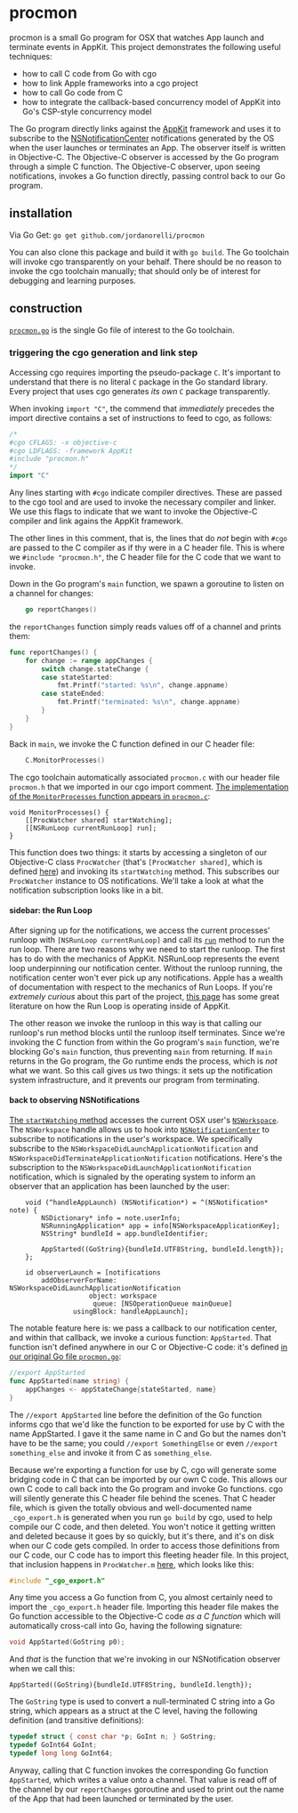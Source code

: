 # procmon

procmon is a small Go program for OSX that watches App launch and terminate
events in AppKit. This project demonstrates the following useful techniques:

- how to call C code from Go with cgo
- how to link Apple frameworks into a  cgo project
- how to call Go code from C
- how to integrate the callback-based concurrency model of AppKit into Go's CSP-style concurrency model

The Go program directly links against the
[AppKit](https://developer.apple.com/reference/appkit) framework and uses it to
subscribe to the
[NSNotificationCenter](https://developer.apple.com/reference/foundation/nsnotificationcenter)
notifications generated by the OS when the user launches or terminates an App.
The observer itself is written in Objective-C. The Objective-C observer is
accessed by the Go program through a simple C function. The Objective-C
observer, upon seeing notifications, invokes a Go function directly, passing
control back to our Go program.

## installation

Via Go Get: `go get github.com/jordanorelli/procmon`

You can also clone this package and build it with `go build`. The Go toolchain
will invoke cgo transparently on your behalf. There should be no reason to
invoke the cgo toolchain manually; that should only be of interest for
debugging and learning purposes.

## construction

[`procmon.go`](blob/master/procmon.go) is the single Go file of interest to the
Go toolchain.

### triggering the cgo generation and link step

Accessing cgo requires importing the pseudo-package `C`. It's important to
understand that there is no literal `C` package in the Go standard library.
Every project that uses cgo generates _its own_ `C` package transparently.

When invoking `import "C"`, the commend that _immediately_ precedes the import
directive contains a set of instructions to feed to cgo, as follows:

```go
/*
#cgo CFLAGS: -x objective-c
#cgo LDFLAGS: -framework AppKit
#include "procmon.h"
*/
import "C"
```

Any lines starting with `#cgo` indicate compiler directives. These are passed
to the cgo tool and are used to invoke the necessary compiler and linker. We
use this flags to indicate that we want to invoke the Objective-C compiler and
link agains the AppKit framework.

The other lines in this comment, that is, the lines that do _not_ begin with
`#cgo` are passed to the C compiler as if thy were in a C header file. This is
where we `#include "procmon.h"`, the C header file for the C code that we want
to invoke.

Down in the Go program's `main` function, we spawn a goroutine to listen on a
channel for changes:

```go
    go reportChanges()
```

the `reportChanges` function simply reads values off of a channel and prints
them:

```go
func reportChanges() {
    for change := range appChanges {
        switch change.stateChange {
        case stateStarted:
            fmt.Printf("started: %s\n", change.appname)
        case stateEnded:
            fmt.Printf("terminated: %s\n", change.appname)
        }
    }
}
```

Back in `main`, we invoke the C function defined in our C header file:
```go
    C.MonitorProcesses()
```

The cgo toolchain automatically associated `procmon.c` with our header file
`procmon.h` that we imported in our cgo import comment. [The implementation of
the `MonitorProcesses` function appears in
`procmon.c`](blob/3767628a0e24c6bccd463a2616f7f5226d4e1c9c/procmon.c#L5):

```obj-c
void MonitorProcesses() {
    [[ProcWatcher shared] startWatching];
    [[NSRunLoop currentRunLoop] run];
}
```

This function does two things: it starts by accessing a singleton of our
Objective-C class `ProcWatcher` (that's `[ProcWatcher shared]`, which is defined
[here](blob/3767628a0e24c6bccd463a2616f7f5226d4e1c9c/ProcWatcher.m#L6)) and
invoking its `startWatching` method. This subscribes our `ProcWatcher` instance
to OS notifications. We'll take a look at what the notification subscription
looks like in a bit.

#### sidebar: the Run Loop

After signing up for the notifications, we access the current processes'
runloop with `[NSRunLoop currentRunLoop]` and call its
[`run`](https://developer.apple.com/reference/foundation/nsrunloop/1412430-run?language=objc)
method to run the run loop. There are two reasons why we need to start the
runloop. The first has to do with the mechanics of AppKit. NSRunLoop represents
the event loop underpinning our notification center. Without the runloop
running, the notification center won't ever pick up any notifications. Apple
has a wealth of documentation with respect to the mechanics of Run Loops. If
you're _extremely curious_ about this part of the project, [this
page](https://developer.apple.com/library/content/documentation/Cocoa/Conceptual/Multithreading/RunLoopManagement/RunLoopManagement.html)
has some great literature on how the Run Loop is operating inside of AppKit.

The other reason we invoke the runloop in this way is that calling our
runloop's run method blocks until the runloop itself terminates. Since we're
invoking the C function from within the Go program's `main` function, we're
blocking Go's `main` function, thus preventing `main` from returning. If `main`
returns in the Go program, the Go runtime ends the process, which is _not_ what
we want. So this call gives us two things: it sets up the notification system
infrastructure, and it prevents our program from terminating.

#### back to observing NSNotifications

[The `startWatching`
method](blob/3767628a0e24c6bccd463a2616f7f5226d4e1c9c/ProcWatcher.m#L6)
accesses the current OSX user's
[`NSWorkspace`](https://developer.apple.com/reference/appkit/nsworkspace). The
`NSWorkspace` handle allows us to hook into
[`NSNotificationCenter`](https://developer.apple.com/reference/foundation/nsnotificationcenter)
to subscribe to notifications in the user's workspace. We specifically
subscribe to the `NSWorkspaceDidLaunchApplicationNotification` and
`NSWorkspaceDidTerminateApplicationNotification` notifications. Here's the
subscription to the `NSWorkspaceDidLaunchApplicationNotification` notification,
which is signaled by the operating system to inform an observer that an
application has been launched by the user:

```obj-c
    void (^handleAppLaunch) (NSNotification*) = ^(NSNotification* note) {
        NSDictionary* info = note.userInfo;
        NSRunningApplication* app = info[NSWorkspaceApplicationKey];
        NSString* bundleId = app.bundleIdentifier;

        AppStarted((GoString){bundleId.UTF8String, bundleId.length});
    };

    id observerLaunch = [notifications
        addObserverForName: NSWorkspaceDidLaunchApplicationNotification
                    object: workspace
                     queue: [NSOperationQueue mainQueue]
                usingBlock: handleAppLaunch];
```

The notable feature here is: we pass a callback to our notification center, and
within that callback, we invoke a curious function: `AppStarted`. That function
isn't defined anywhere in our C or Objective-C code: it's defined [in our
original Go file
`procmon.go`](blob/3767628a0e24c6bccd463a2616f7f5226d4e1c9c/procmon.go#L28-L31):

```go
//export AppStarted
func AppStarted(name string) {
    appChanges <- appStateChange{stateStarted, name}
}
```

The `//export AppStarted` line before the definition of the Go function informs
cgo that we'd like the function to be exported for use by C with the name
AppStarted. I gave it the same name in C and Go but the names don't have to be
the same; you could `//export SomethingElse` or even `//export something_else`
and invoke it from C as `something_else`.

Because we're exporting a function for use by C, cgo will generate some
bridging code in C that can be imported by our own C code. This allows our own
C code to call back into the Go program and invoke Go functions. cgo will
silently generate this C header file behind the scenes. That C header file,
which is given the totally obvious and well-documented name `_cgo_export.h` is
generated when you run `go build` by cgo, used to help compile our C code, and
then deleted. You won't notice it getting written and deleted because it goes
by so quickly, but it's there, and it's on disk when our C code gets compiled.
In order to access those definitions from our C code, our C code has to import
this fleeting header file. In this project, that inclusion happens in
`ProcWatcher.m`
[here](blob/3767628a0e24c6bccd463a2616f7f5226d4e1c9c/ProcWatcher.m#L1), which
looks like this:

```c
#include "_cgo_export.h"
```

Any time you access a Go function from C, you almost certainly need to import
the `_cgo_export.h` header file. Importing this header file makes the Go
function accessible to the Objective-C code _as a C function_ which will
automatically cross-call into Go, having the following signature:

```c
void AppStarted(GoString p0);
```

And _that_ is the function that we're invoking in our NSNotification observer
when we call this:

```obj-c
AppStarted((GoString){bundleId.UTF8String, bundleId.length});
```

The `GoString` type is used to convert a null-terminated C string into a Go
string, which appears as a struct at the C level, having the following
definition (and transitive definitions):

```c
typedef struct { const char *p; GoInt n; } GoString;
typedef GoInt64 GoInt;
typedef long long GoInt64;
```

Anyway, calling that C function invokes the corresponding Go function
`AppStarted`, which writes a value onto a channel. That value is read off of
the channel by our `reportChanges` goroutine and used to print out the name of
the App that had been launched or terminated by the user.

